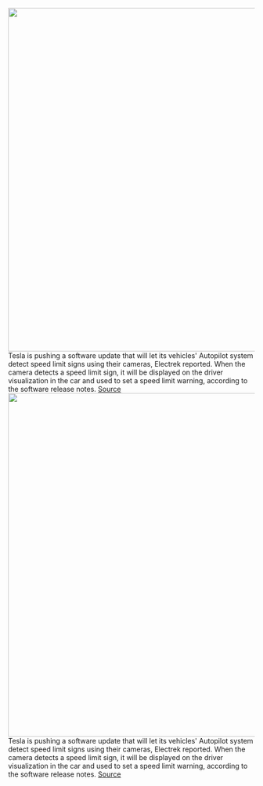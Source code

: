 <img src='https://cdn.vox-cdn.com/thumbor/JSLDmBxBleMG7hWHlIBdYMBFMeQ=/0x0:2040x1360/1200x800/filters:focal(857x517:1183x843)/cdn.vox-cdn.com/uploads/chorus_image/image/67316231/acastro_180430_1777_tesla_0004.0.jpg' width='700px' /><br/>
Tesla is pushing a software update that will let its vehicles' Autopilot system detect speed limit signs using their cameras, Electrek reported. When the camera detects a speed limit sign, it will be displayed on the driver visualization in the car and used to set a speed limit warning, according to the software release notes.
<a href='https://www.theverge.com/2020/8/30/21407438/tesla-software-speed-limit-self-driving-cars'> Source <a/><img src='https://cdn.vox-cdn.com/thumbor/JSLDmBxBleMG7hWHlIBdYMBFMeQ=/0x0:2040x1360/1200x800/filters:focal(857x517:1183x843)/cdn.vox-cdn.com/uploads/chorus_image/image/67316231/acastro_180430_1777_tesla_0004.0.jpg' width='700px' /><br/>
Tesla is pushing a software update that will let its vehicles' Autopilot system detect speed limit signs using their cameras, Electrek reported. When the camera detects a speed limit sign, it will be displayed on the driver visualization in the car and used to set a speed limit warning, according to the software release notes.
<a href='https://www.theverge.com/2020/8/30/21407438/tesla-software-speed-limit-self-driving-cars'> Source <a/>